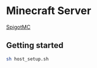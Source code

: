# Minecraft Server

[SpigotMC](https://www.spigotmc.org)

## Getting started

```bash
sh host_setup.sh
```
